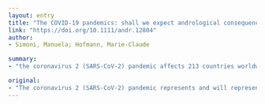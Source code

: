 ```yaml
---
layout: entry
title: "The COVID-19 pandemics: shall we expect andrological consequences? A call for contributions to ANDROLOGY"
link: "https://doi.org/10.1111/andr.12804"
author:
- Simoni, Manuela; Hofmann, Marie-Claude

summary:
- "the coronavirus 2 (SARS-CoV-2) pandemic affects 213 countries worldwide. It affects 1,848,439 infected patients and 117,217 confirmed deaths. Men are much more prone to become seriously ill than women. The majority of men survive the infection. Most of men, especially in younger age, survive. Pandemic is the greatest health, economic and social crisis of the new millennium."

original:
- "The coronavirus 2 (SARS-CoV-2) pandemic represents and will represent the greatest health, economic and social crisis of the new millennium. According to the World Health Organization (WHO) report published on April 14, 2020, the pandemic SARS-CoV-2 affects 213 countries worldwide, with 1,848,439 infected patients and 117,217 confirmed deaths (https://www.who.int/emergencies/diseases/novel-coronavirus-2019) to this date. Men are much more prone to become seriously ill than women. Fortunately, the majority of men, especially in younger age, survive the infection."
---
```


